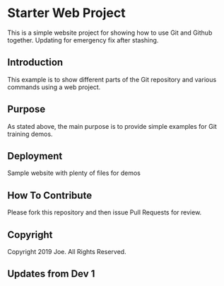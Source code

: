 # Starter Web Project

This is a simple website project for showing how to use Git and Github together. Updating for emergency fix after stashing.

## Introduction

This example is to show different parts of the Git repository and various commands using a web project.

## Purpose

As stated above, the main purpose is to provide simple examples for Git training demos.

## Deployment

Sample website with plenty of files for demos

## How To Contribute

Please fork this repository and then issue Pull Requests for review.

## Copyright

Copyright 2019 Joe. All Rights Reserved.

## Updates from Dev 1
